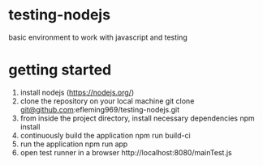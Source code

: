 # testing-nodejs

basic environment to work with javascript and testing

# getting started

1. install nodejs (https://nodejs.org/)
2. clone the repository on your local machine
    git clone git@github.com:efleming969/testing-nodejs.git
3. from inside the project directory, install necessary dependencies
    npm install 
4. continuously build the application
    npm run build-ci
5. run the application
    npm run app
6. open test runner in a browser http://localhost:8080/mainTest.js
